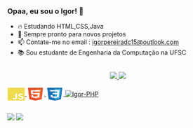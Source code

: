 ###  Opaa, eu sou o Igor! 👋

- 🔥 Estudando HTML,CSS,Java
- 🚀 Sempre pronto para novos projetos
- 📫 Contate-me no email : igorpereiradc15@outlook.com
- 📚 Sou estudante de Engenharia da Computação na UFSC
##
<div align="center">
  <a href="https://github.com/igorpereiradc">
  <img width ="48%" src="https://github-readme-stats.vercel.app/api?username=igorpereiradc&show_icons=true&theme=dark&include_all_commits=true&count_private=true"/>
  <img height="48%" src="https://github-readme-stats.vercel.app/api/top-langs/?username=igorpereiradc&layout=compact&langs_count=7&theme=dark"/>
</div>

<div style="display: inline_block"><br>
  <img align="center" alt="Igor-JS" height="30" width="40" src="https://raw.githubusercontent.com/devicons/devicon/master/icons/javascript/javascript-plain.svg">
  <img align="center" alt="Igor-HTML" height="30" width="40" src="https://raw.githubusercontent.com/devicons/devicon/master/icons/html5/html5-original.svg">
  <img align="center" alt="Igor-CSS" height="30" width="40" src="https://raw.githubusercontent.com/devicons/devicon/master/icons/css3/css3-original.svg">
  <img align="center" alt="Igor-PHP" height="30" width="40" src="https://cdn.jsdelivr.net/gh/devicons/devicon/icons/php/php-plain.svg">
  
 
</div>

##

<div> 
  <a href="https://instagram.com/igorbeat_dj" target="_blank"><img src="https://img.shields.io/badge/-Instagram-%23E4405F?style=for-the-badge&logo=instagram&logoColor=white" target="_blank"></a>
  <a href = "mailto:igorpereiradc15@outlook.com"><img src="https://img.shields.io/badge/Microsoft_Outlook-0078D4?style=for-the-badge&logo=microsoft-outlook&logoColor=white" target="_blank"></a>
  

 
 
 
</div>

  
